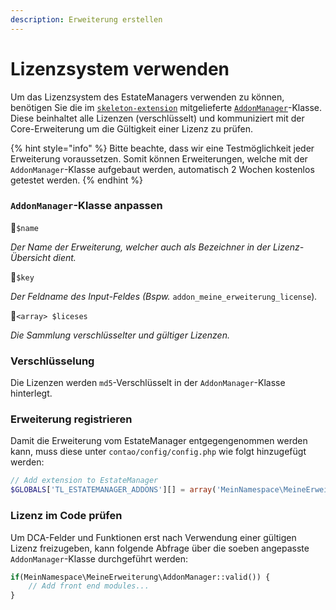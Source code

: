 ```yaml
---
description: Erweiterung erstellen
---
```


# Lizenzsystem verwenden

Um das Lizenzsystem des EstateManagers verwenden zu können, benötigen Sie die im [`skeleton-extension`](https://github.com/contao-estatemanager/skeleton-extension) mitgelieferte [`AddonManager`](https://github.com/contao-estatemanager/skeleton-extension/blob/master/src/Resources/contao/classes/AddonManager.php)-Klasse. Diese beinhaltet alle Lizenzen \(verschlüsselt\) und kommuniziert mit der Core-Erweiterung um die Gültigkeit einer Lizenz zu prüfen.

{% hint style="info" %}
Bitte beachte, dass wir eine Testmöglichkeit jeder Erweiterung voraussetzen. Somit können Erweiterungen, welche mit der `AddonManager`-Klasse aufgebaut werden, automatisch 2 Wochen kostenlos getestet werden.
{% endhint %}

### `AddonManager`-Klasse anpassen

🔹`$name`

_Der Name der Erweiterung, welcher auch als Bezeichner in der Lizenz-Übersicht dient._

🔹`$key`

_Der Feldname des Input-Feldes \(Bspw._ `addon_meine_erweiterung_license`\)_._

🔹`<array> $liceses`

_Die Sammlung verschlüsselter und gültiger Lizenzen._

### Verschlüsselung

Die Lizenzen werden `md5`-Verschlüsselt in der `AddonManager`-Klasse hinterlegt.

### Erweiterung registrieren

Damit die Erweiterung vom EstateManager entgegengenommen werden kann, muss diese unter `contao/config/config.php` wie folgt hinzugefügt werden:

```php
// Add extension to EstateManager
$GLOBALS['TL_ESTATEMANAGER_ADDONS'][] = array('MeinNamespace\MeineErweiterung', 'AddonManager');
```

### Lizenz im Code prüfen

Um DCA-Felder und Funktionen erst nach Verwendung einer gültigen Lizenz freizugeben, kann folgende Abfrage über die soeben angepasste `AddonManager`-Klasse durchgeführt werden:

```php
if(MeinNamespace\MeineErweiterung\AddonManager::valid()) {
    // Add front end modules...
}
```



